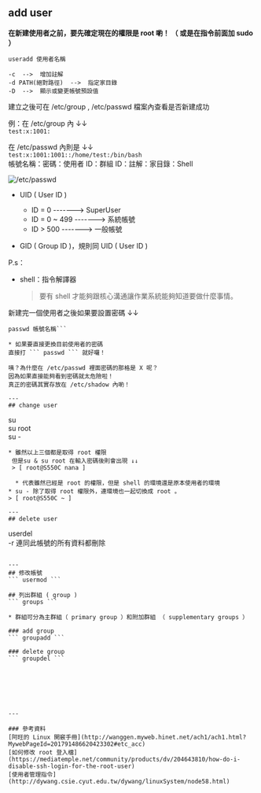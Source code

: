 ## add user  
**在新建使用者之前，要先確定現在的權限是 root 喲！  （ 或是在指令前面加 sudo ）**  

```  
useradd 使用者名稱  

-c  -->  增加註解  
-d PATH(絕對路徑)  -->  指定家目錄  
-D  -->  顯示或變更帳號預設值  
```  

建立之後可在 /etc/group , /etc/passwd 檔案內查看是否新建成功  

例：在 /etc/group 內 ↓↓  
``` test:x:1001: ```  

在 /etc/passwd 內則是 ↓↓  
``` test:x:1001:1001::/home/test:/bin/bash ```  
帳號名稱：密碼：使用者 ID：群組 ID：註解：家目錄：Shell   

![/etc/passwd](http://wanggen.myweb.hinet.net/ach1/images/etc_passwd.png)  

* UID ( User ID )  
    * ID = 0 ------->  SuperUser  
    * ID = 0 ~ 499 -------> 系統帳號  
    * ID > 500 -------> 一般帳號  

* GID ( Group ID )，規則同 UID ( User ID )  

P.s：
* shell：指令解譯器  
  > 要有 shell 才能夠跟核心溝通讓作業系統能夠知道要做什麼事情。  

新建完一個使用者之後如果要設置密碼 ↓↓  
```  
passwd 帳號名稱```

* 如果要直接更換目前使用者的密碼  
直接打 ``` passwd ``` 就好囉！    

咦？為什麼在 /etc/passwd 裡面密碼的那格是 X 呢？  
因為如果直接能夠看到密碼就太危險啦！  
真正的密碼其實存放在 /etc/shadow 內喲！  

---  
## change user  
```  
su  
su root  
su -  
```  
* 雖然以上三個都是取得 root 權限  
 但是su & su root 在輸入密碼後則會出現 ↓↓  
 > [ root@S550C nana ]  

  * 代表雖然已經是 root 的權限，但是 shell 的環境還是原本使用者的環境  
* su - 除了取得 root 權限外，連環境也一起切換成 root 。  
> [ root@S550C ~ ]  

---  
## delete user  
```  
userdel  
-r 連同此帳號的所有資料都刪除
```  

---
## 修改帳號　　
``` usermod ```    

## 列出群組 ( group )  
``` groups ```

* 群組可分為主群組（ primary group ）和附加群組 （ supplementary groups ）  

### add group  
``` groupadd ```  

### delete group  
``` groupdel ```  







---

### 參考資料  
[阿旺的 Linux 開竅手冊](http://wanggen.myweb.hinet.net/ach1/ach1.html?MywebPageId=201791486620423302#etc_acc)  
[如何修改 root 登入檔](https://mediatemple.net/community/products/dv/204643810/how-do-i-disable-ssh-login-for-the-root-user)  
[使用者管理指令](http://dywang.csie.cyut.edu.tw/dywang/linuxSystem/node58.html)
